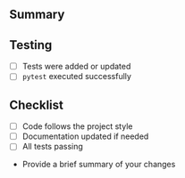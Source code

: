 ## Summary



## Testing

<!-- Describe how you tested your changes. -->
- [ ] Tests were added or updated
- [ ] `pytest` executed successfully

## Checklist

- [ ] Code follows the project style
- [ ] Documentation updated if needed
- [ ] All tests passing

- Provide a brief summary of your changes
